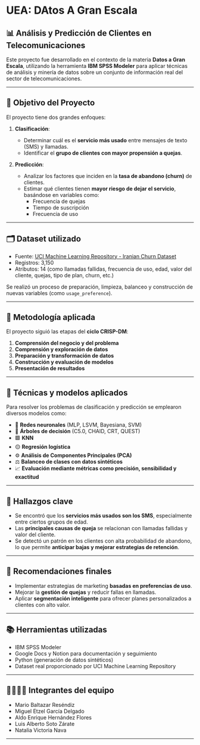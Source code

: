 # UEA: DAtos A Gran Escala
## 📊 Análisis y Predicción de Clientes en Telecomunicaciones

Este proyecto fue desarrollado en el contexto de la materia **Datos a Gran Escala**, utilizando la herramienta **IBM SPSS Modeler** para aplicar técnicas de análisis y minería de datos sobre un conjunto de información real del sector de telecomunicaciones.

---

## 🧠 Objetivo del Proyecto

El proyecto tiene dos grandes enfoques:

1. **Clasificación**:
   - Determinar cuál es el **servicio más usado** entre mensajes de texto (SMS) y llamadas.
   - Identificar el **grupo de clientes con mayor propensión a quejas**.

2. **Predicción**:
   - Analizar los factores que inciden en la **tasa de abandono (churn)** de clientes.
   - Estimar qué clientes tienen **mayor riesgo de dejar el servicio**, basándose en variables como:
     - Frecuencia de quejas
     - Tiempo de suscripción
     - Frecuencia de uso

---

## 🗂️ Dataset utilizado

- Fuente: [UCI Machine Learning Repository - Iranian Churn Dataset](https://archive.ics.uci.edu/dataset/563/iranian+churn+dataset)
- Registros: 3,150
- Atributos: 14 (como llamadas fallidas, frecuencia de uso, edad, valor del cliente, quejas, tipo de plan, churn, etc.)

Se realizó un proceso de preparación, limpieza, balanceo y construcción de nuevas variables (como `usage_preference`).

---

## 🧪 Metodología aplicada

El proyecto siguió las etapas del **ciclo CRISP-DM**:

1. **Comprensión del negocio y del problema**
2. **Comprensión y exploración de datos**
3. **Preparación y transformación de datos**
4. **Construcción y evaluación de modelos**
5. **Presentación de resultados**

---

## 🧰 Técnicas y modelos aplicados

Para resolver los problemas de clasificación y predicción se emplearon diversos modelos como:

- 🔵 **Redes neuronales** (MLP, LSVM, Bayesiana, SVM)
- 🔶 **Árboles de decisión** (C5.0, CHAID, CRT, QUEST)
- 🟩 **KNN**
- 🟡 **Regresión logística**
- ⚙️ **Análisis de Componentes Principales (PCA)**
- ⚖️ **Balanceo de clases con datos sintéticos**
- 📈 **Evaluación mediante métricas como precisión, sensibilidad y exactitud**

---

## 📌 Hallazgos clave

- Se encontró que los **servicios más usados son los SMS**, especialmente entre ciertos grupos de edad.
- Las **principales causas de queja** se relacionan con llamadas fallidas y valor del cliente.
- Se detectó un patrón en los clientes con alta probabilidad de abandono, lo que permite **anticipar bajas y mejorar estrategias de retención**.

---

## 🧾 Recomendaciones finales

- Implementar estrategias de marketing **basadas en preferencias de uso**.
- Mejorar la **gestión de quejas** y reducir fallas en llamadas.
- Aplicar **segmentación inteligente** para ofrecer planes personalizados a clientes con alto valor.

---

## 📚 Herramientas utilizadas

- IBM SPSS Modeler
- Google Docs y Notion para documentación y seguimiento
- Python (generación de datos sintéticos)
- Dataset real proporcionado por UCI Machine Learning Repository

---

## 👨‍👩‍👧‍👦 Integrantes del equipo

- Mario Baltazar Reséndiz  
- Miguel Etzel García Delgado  
- Aldo Enrique Hernández Flores  
- Luis Alberto Soto Zárate  
- Natalia Victoria Nava
---
